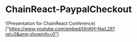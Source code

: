 # ChainReact-PaypalCheckout
!(Presentation for ChainReact Conference)["https://www.youtube.com/embed/tXnKH-NwL28?rel=0&amp;showinfo=0"]
